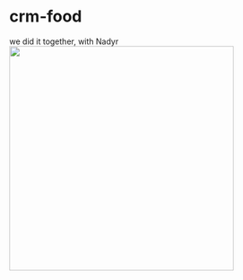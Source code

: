# crm-food
we did it together, with Nadyr
<img height = "400" src="https://user-images.githubusercontent.com/35753830/48083987-c2cf5a80-e220-11e8-9639-628488cd21e8.jpg"/>
